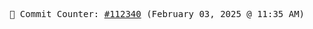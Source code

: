 <p align="center">
    <samp>
        📮 Commit Counter: <a href="https://github.com/Javascript-void0/Javascript-void0/commits/main">#112340</a> (February 03, 2025 @ 11:35 AM)
    </samp>
</p>